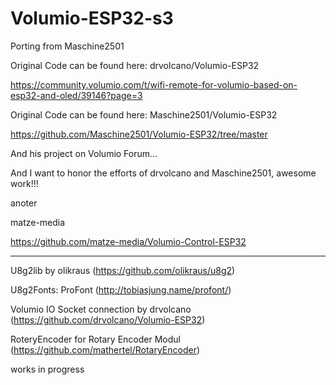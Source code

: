 # Volumio-ESP32-s3

Porting from Maschine2501

Original Code can be found here: drvolcano/Volumio-ESP32

https://community.volumio.com/t/wifi-remote-for-volumio-based-on-esp32-and-oled/39146?page=3

Original Code can be found here: Maschine2501/Volumio-ESP32

https://github.com/Maschine2501/Volumio-ESP32/tree/master

And his project on Volumio Forum...

And I want to honor the efforts of drvolcano and Maschine2501, awesome work!!!

anoter 

matze-media

https://github.com/matze-media/Volumio-Control-ESP32

----------------------------------------------------------------------------------------------------------------
U8g2lib by olikraus (https://github.com/olikraus/u8g2)

U8g2Fonts: ProFont (http://tobiasjung.name/profont/)

Volumio IO Socket connection by drvolcano (https://github.com/drvolcano/Volumio-ESP32)

RoteryEncoder for Rotary Encoder Modul (https://github.com/mathertel/RotaryEncoder)


works in progress
